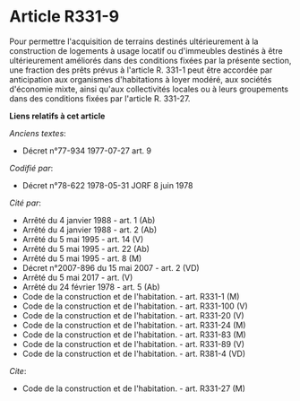 # Article R331-9

Pour permettre l'acquisition de terrains destinés ultérieurement à la construction de logements à usage locatif ou
d'immeubles destinés à être ultérieurement améliorés dans des conditions fixées par la présente section, une fraction des
prêts prévus à l'article R. 331-1 peut être accordée par anticipation aux organismes d'habitations à loyer modéré, aux
sociétés d'économie mixte, ainsi qu'aux collectivités locales ou à leurs groupements dans des conditions fixées par l'article
R. 331-27.

**Liens relatifs à cet article**

_Anciens textes_:

  - Décret n°77-934 1977-07-27 art. 9

_Codifié par_:

  - Décret n°78-622 1978-05-31 JORF 8 juin 1978

_Cité par_:

  - Arrêté du 4 janvier 1988 - art. 1 (Ab)
  - Arrêté du 4 janvier 1988 - art. 2 (Ab)
  - Arrêté du 5 mai 1995 - art. 14 (V)
  - Arrêté du 5 mai 1995 - art. 22 (Ab)
  - Arrêté du 5 mai 1995 - art. 8 (M)
  - Décret n°2007-896 du 15 mai 2007 - art. 2 (VD)
  - Arrêté du 5 mai 2017 - art. (V)
  - Arrêté du 24 février 1978 - art. 5 (Ab)
  - Code de la construction et de l'habitation. - art. R331-1 (M)
  - Code de la construction et de l'habitation. - art. R331-100 (V)
  - Code de la construction et de l'habitation. - art. R331-20 (V)
  - Code de la construction et de l'habitation. - art. R331-24 (M)
  - Code de la construction et de l'habitation. - art. R331-83 (M)
  - Code de la construction et de l'habitation. - art. R331-89 (V)
  - Code de la construction et de l'habitation. - art. R381-4 (VD)

_Cite_:

  - Code de la construction et de l'habitation. - art. R331-27 (M)
